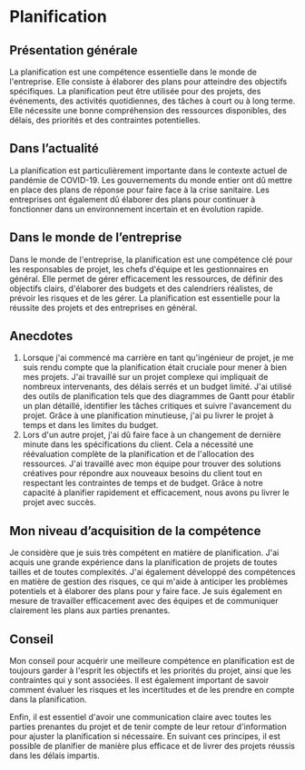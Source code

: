 # Planification

## Présentation générale
La planification est une compétence essentielle dans le monde de l'entreprise. Elle consiste à élaborer des plans pour atteindre des objectifs spécifiques. La planification peut être utilisée pour des projets, des événements, des activités quotidiennes, des tâches à court ou à long terme. Elle nécessite une bonne compréhension des ressources disponibles, des délais, des priorités et des contraintes potentielles.

## Dans l’actualité
La planification est particulièrement importante dans le contexte actuel de pandémie de COVID-19. Les gouvernements du monde entier ont dû mettre en place des plans de réponse pour faire face à la crise sanitaire. Les entreprises ont également dû élaborer des plans pour continuer à fonctionner dans un environnement incertain et en évolution rapide.

## Dans le monde de l’entreprise
Dans le monde de l'entreprise, la planification est une compétence clé pour les responsables de projet, les chefs d'équipe et les gestionnaires en général. Elle permet de gérer efficacement les ressources, de définir des objectifs clairs, d'élaborer des budgets et des calendriers réalistes, de prévoir les risques et de les gérer. La planification est essentielle pour la réussite des projets et des entreprises en général.

## Anecdotes
1. Lorsque j'ai commencé ma carrière en tant qu'ingénieur de projet, je me suis rendu compte que la planification était cruciale pour mener à bien mes projets. J'ai travaillé sur un projet complexe qui impliquait de nombreux intervenants, des délais serrés et un budget limité. J'ai utilisé des outils de planification tels que des diagrammes de Gantt pour établir un plan détaillé, identifier les tâches critiques et suivre l'avancement du projet. Grâce à une planification minutieuse, j'ai pu livrer le projet à temps et dans les limites du budget.
2. Lors d'un autre projet, j'ai dû faire face à un changement de dernière minute dans les spécifications du client. Cela a nécessité une réévaluation complète de la planification et de l'allocation des ressources. J'ai travaillé avec mon équipe pour trouver des solutions créatives pour répondre aux nouveaux besoins du client tout en respectant les contraintes de temps et de budget. Grâce à notre capacité à planifier rapidement et efficacement, nous avons pu livrer le projet avec succès.

## Mon niveau d’acquisition de la compétence
Je considère que je suis très compétent en matière de planification. J'ai acquis une grande expérience dans la planification de projets de toutes tailles et de toutes complexités. J'ai également développé des compétences en matière de gestion des risques, ce qui m'aide à anticiper les problèmes potentiels et à élaborer des plans pour y faire face. Je suis également en mesure de travailler efficacement avec des équipes et de communiquer clairement les plans aux parties prenantes.

## Conseil
Mon conseil pour acquérir une meilleure compétence en planification est de toujours garder à l'esprit les objectifs et les priorités du projet, ainsi que les contraintes qui y sont associées. Il est également important de savoir comment évaluer les risques et les incertitudes et de les prendre en compte dans la planification.

Enfin, il est essentiel d'avoir une communication claire avec toutes les parties prenantes du projet et de tenir compte de leur retour d'information pour ajuster la planification si nécessaire. En suivant ces principes, il est possible de planifier de manière plus efficace et de livrer des projets réussis dans les délais impartis.
